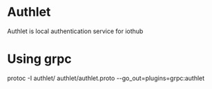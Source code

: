 # Authlet
Authlet is local authentication service for iothub

# Using grpc
protoc -I authlet/ authlet/authlet.proto --go_out=plugins=grpc:authlet
